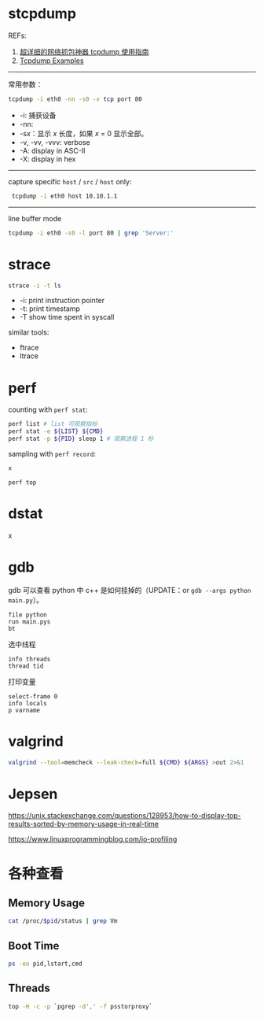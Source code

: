 # stcpdump

REFs:

1. [超详细的网络抓包神器 tcpdump 使用指南](https://juejin.im/post/6844904084168769549)
2. [Tcpdump Examples](https://hackertarget.com/tcpdump-examples/)

---

常用参数：

```bash
tcpdump -i eth0 -nn -s0 -v tcp port 80
```

- -i: 捕获设备
- -nn:
- -s*x*：显示 *x* 长度，如果 *x* = 0 显示全部。
- -v, -vv, -vvv: verbose
- -A: display in ASC-II
- -X: display in hex

---

capture specific `host` / `src` / `host` only:

```bash
 tcpdump -i eth0 host 10.10.1.1
```

---

line buffer mode

```bash
tcpdump -i eth0 -s0 -l port 80 | grep 'Server:'
```

# strace

```bash
strace -i -t ls
```

- -i: print instruction pointer
- -t: print timestamp
- -T show time spent in syscall

similar tools:

- ftrace
- ltrace

# perf

counting with `perf stat`:

```bash
perf list # list 可观察指标
perf stat -e ${LIST} ${CMD}
perf stat -p ${PID} sleep 1 # 观察进程 1 秒
```

sampling with `perf record`:

```bash
x
```

`perf top`

# dstat

x

# gdb

gdb 可以查看 python 中 c++ 是如何挂掉的（UPDATE：or `gdb --args python main.py`）。 

```text
file python
run main.pys
bt
```

选中线程

```
info threads
thread tid
```

打印变量

```
select-frame 0
info locals
p varname
```

# valgrind

```bash
valgrind --tool=memcheck --leak-check=full ${CMD} ${ARGS} >out 2>&1
```

# Jepsen

https://unix.stackexchange.com/questions/128953/how-to-display-top-results-sorted-by-memory-usage-in-real-time

https://www.linuxprogrammingblog.com/io-profiling

# 各种查看

## Memory Usage

```bash
cat /proc/$pid/status | grep Vm
```

## Boot Time

```bash
ps -eo pid,lstart,cmd
```

## Threads

```bash
top -H -c -p `pgrep -d',' -f psstorproxy`
```

